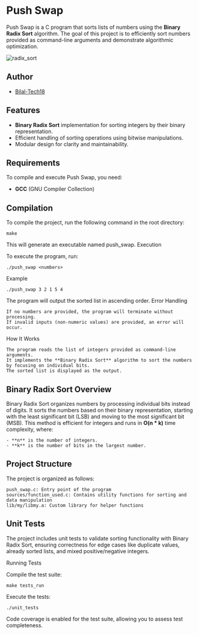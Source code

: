 # Push Swap
Push Swap is a C program that sorts lists of numbers using the **Binary Radix Sort** algorithm. The goal of this project is to efficiently sort numbers provided as command-line arguments and demonstrate algorithmic optimization.

![radix_sort](https://github.com/user-attachments/assets/9d47e978-e6db-47cc-9ec9-1e384f652dc3)

## Author

- [Bilal-Tech18](https://github.com/Bilal-Tech18)

## Features

- **Binary Radix Sort** implementation for sorting integers by their binary representation.
- Efficient handling of sorting operations using bitwise manipulations.
- Modular design for clarity and maintainability.

## Requirements

To compile and execute Push Swap, you need:

- **GCC** (GNU Compiler Collection)

## Compilation

To compile the project, run the following command in the root directory:

    make

This will generate an executable named push_swap.
Execution

To execute the program, run:

    ./push_swap <numbers>

Example

    ./push_swap 3 2 1 5 4

The program will output the sorted list in ascending order.
Error Handling

    If no numbers are provided, the program will terminate without processing.
    If invalid inputs (non-numeric values) are provided, an error will occur.

How It Works

    The program reads the list of integers provided as command-line arguments.
    It implements the **Binary Radix Sort** algorithm to sort the numbers by focusing on individual bits.
    The sorted list is displayed as the output.


## Binary Radix Sort Overview

Binary Radix Sort organizes numbers by processing individual bits instead of digits. It sorts the numbers based on their binary representation, starting with the least significant bit (LSB) and moving to the most significant bit (MSB). This method is efficient for integers and runs in **O(n * k)** time complexity, where:
    
    - **n** is the number of integers.
    - **k** is the number of bits in the largest number.


## Project Structure

The project is organized as follows:

    push_swap.c: Entry point of the program
    sources/function_used.c: Contains utility functions for sorting and data manipulation
    lib/my/libmy.a: Custom library for helper functions

## Unit Tests

The project includes unit tests to validate sorting functionality with Binary Radix Sort, ensuring correctness for edge cases like duplicate values, already sorted lists, and mixed positive/negative integers.

Running Tests

Compile the test suite:

    make tests_run

Execute the tests:

    ./unit_tests

Code coverage is enabled for the test suite, allowing you to assess test completeness.
